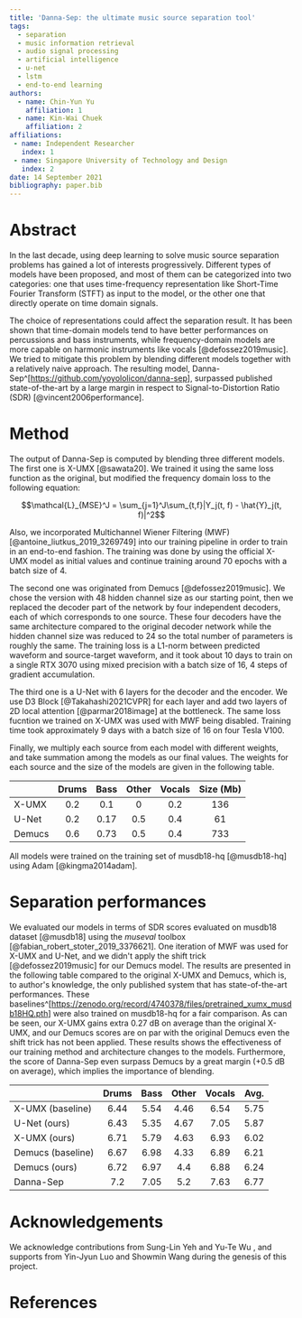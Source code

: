 ```yaml
---
title: 'Danna-Sep: the ultimate music source separation tool'
tags:
  - separation
  - music information retrieval
  - audio signal processing
  - artificial intelligence
  - u-net
  - lstm
  - end-to-end learning
authors:
  - name: Chin-Yun Yu
    affiliation: 1
  - name: Kin-Wai Chuek
    affiliation: 2
affiliations:
 - name: Independent Researcher
   index: 1
 - name: Singapore University of Technology and Design
   index: 2
date: 14 September 2021
bibliography: paper.bib
---
```


# Abstract

In the last decade, using deep learning to solve music source separation problems has gained a lot of interests progressively. Different types of models have been proposed, and most of them can be categorized into two categories: one that uses time-frequency representation like Short-Time Fourier Transform (STFT) as input to the model, or the other one that directly operate on time domain signals. 

The choice of representations could affect the separation result. It has been shown that time-domain models tend to have better performances on percussions and bass instruments, while frequency-domain models are more capable on harmonic instruments like vocals [@defossez2019music]. We tried to mitigate this problem by blending different models together with a relatively naive approach. The resulting model, Danna-Sep^[<https://github.com/yoyololicon/danna-sep>], surpassed published state-of-the-art by a large margin in respect to Signal-to-Distortion Ratio (SDR) [@vincent2006performance]. 

# Method

The output of Danna-Sep is computed by blending three different models. The first one is X-UMX [@sawata20]. We trained it using the same loss function as the original, but modified the frequency domain loss to the following equation:

$$\mathcal{L}_{MSE}^J = \sum_{j=1}^J\sum_{t,f}|Y_j(t, f) - \hat{Y}_j(t, f)|^2$$

Also, we incorporated Multichannel Wiener Filtering (MWF)[@antoine_liutkus_2019_3269749] into our training pipeline in order to train in an end-to-end fashion. The training was done by using the official X-UMX model as initial values and continue training around 70 epochs with a batch size of 4.

The second one was originated from Demucs [@defossez2019music]. We chose the version with 48 hidden channel size as our starting point, then we replaced the decoder part of the network by four independent decoders, each of which corresponds to one source. These four decoders have the same architecture compared to the original decoder network while the hidden channel size was reduced to 24 so the total number of parameters is roughly the same. The training loss is a L1-norm between predicted waveform and source-target waveform, and it took about 10 days to train on a single RTX 3070 using mixed precision with a batch size of 16, 4 steps of gradient accumulation.

The third one is a U-Net with 6 layers for the decoder and the encoder. We use D3 Block [@Takahashi2021CVPR] for each layer and add two layers of 2D local attention [@parmar2018image] at the bottleneck. The same loss fucntion we trained on X-UMX was used with MWF being disabled. Training time took approximately 9 days with a batch size of 16 on four Tesla V100.

Finally, we multiply each source from each model with different weights, and take summation among the models as our final values. The weights for each source and the size of the models are given in the following table.

|         | Drums | Bass | Other | Vocals | Size (Mb) |
|---------|:-----:|:----:|:-----:|:------:|:---------:|
| X-UMX   | 0.2   | 0.1  | 0     | 0.2    | 136
| U-Net   | 0.2   | 0.17 | 0.5   | 0.4    | 61
| Demucs  | 0.6   | 0.73 | 0.5   | 0.4    | 733

All models were trained on the training set of musdb18-hq [@musdb18-hq] using Adam [@kingma2014adam]. 

# Separation performances

We evaluated our models in terms of SDR scores evaluated on musdb18 dataset [@musdb18] using the *museval* toolbox [@fabian_robert_stoter_2019_3376621]. One iteration of MWF was used for X-UMX and U-Net, and we didn't apply the shift trick [@defossez2019music] for our Demucs model. The results are presented in the following table compared to the original X-UMX and Demucs, which is, to author's knowledge, the only published system that has state-of-the-art performances. These baselines^[<https://zenodo.org/record/4740378/files/pretrained_xumx_musdb18HQ.pth>] were also trained on musdb18-hq for a fair comparison. As can be seen, our X-UMX gains extra 0.27 dB on average than the original X-UMX, and our Demucs scores are on par with the original Demucs even the shift trick has not been applied. These results shows the effectiveness of our training method and architecture changes to the models. Furthermore, the score of Danna-Sep even surpass Demucs by a great margin (+0.5 dB on average), which implies the importance of blending.

|         | Drums | Bass | Other | Vocals | Avg. |
|---------|:-----:|:----:|:-----:|:------:|:----:|
| X-UMX (baseline) | 6.44 | 5.54 | 4.46 | 6.54 | 5.75
| U-Net (ours) | 6.43 | 5.35 | 4.67 | 7.05 | 5.87
| X-UMX (ours) | 6.71 | 5.79 | 4.63 | 6.93 | 6.02
| Demucs (baseline) | 6.67 | 6.98 | 4.33 | 6.89 | 6.21 
| Demucs (ours) | 6.72 | 6.97 | 4.4 | 6.88 | 6.24
| Danna-Sep | 7.2 | 7.05 | 5.2 | 7.63 | 6.77


# Acknowledgements

We acknowledge contributions from Sung-Lin Yeh and Yu-Te Wu , and supports from Yin-Jyun Luo and Showmin Wang during the genesis of this project.

# References